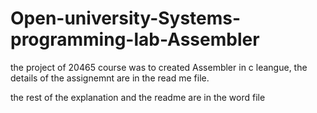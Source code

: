 # Open-university-Systems-programming-lab-Assembler
the project of 20465 course was to created Assembler in c leangue, the details of the assignemnt are in the read me file.


the rest of the explanation and the readme are in the word file
